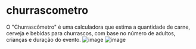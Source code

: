 # churrascometro
O "Churrascômetro" é uma calculadora que estima a quantidade de carne, cerveja e bebidas para churrascos, com base no número de adultos, crianças e duração do evento.
![image](https://github.com/paulinho-190/churrascometro/assets/111002373/f09ec397-a06b-4e0e-a2e6-6828a98f61db)
![image](https://github.com/paulinho-190/churrascometro/assets/111002373/66ae7328-06f6-4485-96d1-679ea3d0047d)

